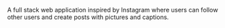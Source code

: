A full stack web application inspired by Instagram where users can follow other users and create posts with pictures and captions. 
